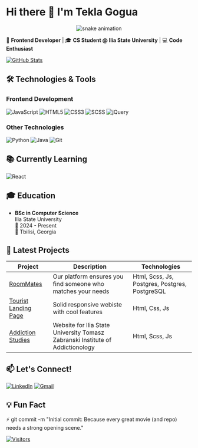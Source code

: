 # Hi there 👋 I'm Tekla Gogua
<div align="center">
  <img src="https://raw.githubusercontent.com/teklaGogua/teklaGogua/output/github-contribution-grid-snake.svg" alt="snake animation" />
</div>

🚀 **Frontend Developer** | 🎓 **CS Student @ Ilia State University** | 💻 **Code Enthusiast**

[![GitHub Stats](https://github-readme-stats.vercel.app/api?username=teklaGogua&show_icons=true&theme=radical)](https://github.com/teklaGogua)

## 🛠️ Technologies & Tools

### Frontend Development
![JavaScript](https://img.shields.io/badge/-JavaScript-F7DF1E?style=flat-square&logo=javascript&logoColor=black)
![HTML5](https://img.shields.io/badge/-HTML5-E34F26?style=flat-square&logo=html5&logoColor=white)
![CSS3](https://img.shields.io/badge/-CSS3-1572B6?style=flat-square&logo=css3)
![SCSS](https://img.shields.io/badge/-SCSS-CC6699?style=flat-square&logo=sass&logoColor=white)
![jQuery](https://img.shields.io/badge/-jQuery-0769AD?style=flat-square&logo=jquery)

### Other Technologies
![Python](https://img.shields.io/badge/-Python-3776AB?style=flat-square&logo=python&logoColor=white)
![Java](https://img.shields.io/badge/-Java-007396?style=flat-square&logo=java)
![Git](https://img.shields.io/badge/-Git-F05032?style=flat-square&logo=git&logoColor=white)

## 📚 Currently Learning
![React](https://img.shields.io/badge/-React-61DAFB?style=flat-square&logo=react&logoColor=black)

## 🎓 Education
- **BSc in Computer Science**  
  Ilia State University  
  📅 2024 - Present  
  📍 Tbilisi, Georgia

## 🚀 Latest Projects

| Project | Description | Technologies |
|---------|-------------|--------------|
| [RoomMates](teklagogua.github.io/Roommate/) | Our platform ensures you find someone who matches your needs | Html, Scss, Js, Postgres, Postgres, PostgreSQL |
| [Tourist Landing Page](https://teklagogua.github.io/Tourist-Landing-Page/) | Solid responsive webiste with cool features | Html, Css, Js |
| [Addiction Studies](https://mind1a.github.io/addictionStudies/) | Website for Ilia State University Tomasz Zabranski Institute of Addictionology | Html, Scss, Js |

## 📫 Let's Connect!
[![LinkedIn](https://img.shields.io/badge/-LinkedIn-0077B5?style=flat-square&logo=linkedin&logoColor=white)](https://www.linkedin.com/in/tekla-gogua-223a1831a/)
[![Gmail](https://img.shields.io/badge/-Gmail-D14836?style=flat-square&logo=gmail&logoColor=white)](mailto:tekla.gogua.2006@gmail.com)

## 💡 Fun Fact
⚡ git commit -m "Initial commit: Because every great movie (and repo) needs a strong opening scene."

[![Visitors](https://api.visitorbadge.io/api/visitors?path=https://github.com/teklaGogua&label=Visitors&countColor=%23263759)](https://visitorbadge.io/status?path=https://github.com/teklaGogua)
